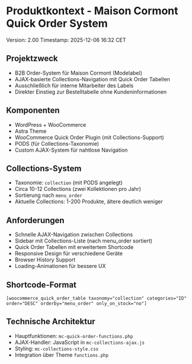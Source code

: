 # Produktkontext - Maison Cormont Quick Order System
Version: 2.00
Timestamp: 2025-12-06 16:32 CET

## Projektzweck
- B2B Order-System für Maison Cormont (Modelabel)
- AJAX-basierte Collections-Navigation mit Quick Order Tabellen
- Ausschließlich für interne Mitarbeiter des Labels
- Direkter Einstieg zur Bestelltabelle ohne Kundeninformationen

## Komponenten
- WordPress + WooCommerce
- Astra Theme
- WooCommerce Quick Order Plugin (mit Collections-Support)
- PODS (für Collections-Taxonomie)
- Custom AJAX-System für nahtlose Navigation

## Collections-System
- Taxonomie: `collection` (mit PODS angelegt)
- Circa 10-12 Collections (zwei Kollektionen pro Jahr)
- Sortierung nach `menu_order`
- Aktuelle Collections: 1-200 Produkte, ältere deutlich weniger

## Anforderungen
- Schnelle AJAX-Navigation zwischen Collections
- Sidebar mit Collections-Liste (nach menu_order sortiert)
- Quick Order Tabellen mit erweitertem Shortcode
- Responsive Design für verschiedene Geräte
- Browser History Support
- Loading-Animationen für bessere UX

## Shortcode-Format
```
[woocommerce_quick_order_table taxonomy="collection" categories="ID" order="DESC" orderby="menu_order" only_on_stock="no"]
```

## Technische Architektur
- Hauptfunktionen: `mc-quick-order-functions.php`
- AJAX-Handler: JavaScript in `mc-collections-ajax.js`
- Styling: `mc-collections-style.css`
- Integration über Theme `functions.php`
